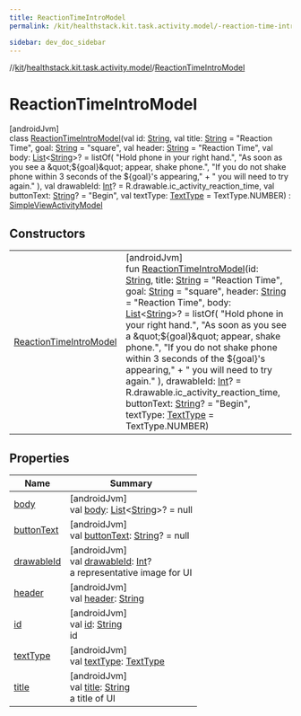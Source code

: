 ```yaml
---
title: ReactionTimeIntroModel
permalink: /kit/healthstack.kit.task.activity.model/-reaction-time-intro-model/index.html

sidebar: dev_doc_sidebar
---
```

//[kit](../../../kit.html)/[healthstack.kit.task.activity.model](../index.html)/[ReactionTimeIntroModel](index.html)



# ReactionTimeIntroModel



[androidJvm]\
class [ReactionTimeIntroModel](index.html)(val id: [String](https://kotlinlang.org/api/latest/jvm/stdlib/kotlin/-string/index.html), val title: [String](https://kotlinlang.org/api/latest/jvm/stdlib/kotlin/-string/index.html) = &quot;Reaction Time&quot;, goal: [String](https://kotlinlang.org/api/latest/jvm/stdlib/kotlin/-string/index.html) = &quot;square&quot;, val header: [String](https://kotlinlang.org/api/latest/jvm/stdlib/kotlin/-string/index.html) = &quot;Reaction Time&quot;, val body: [List](https://kotlinlang.org/api/latest/jvm/stdlib/kotlin.collections/-list/index.html)&lt;[String](https://kotlinlang.org/api/latest/jvm/stdlib/kotlin/-string/index.html)&gt;? = listOf(
        &quot;Hold phone in your right hand.&quot;,
        &quot;As soon as you see a \&quot;${goal}\&quot; appear, shake phone.&quot;,
        &quot;If you do not shake phone within 3 seconds of the ${goal}\'s appearing,&quot; +
            &quot; you will need to try again.&quot;
    ), val drawableId: [Int](https://kotlinlang.org/api/latest/jvm/stdlib/kotlin/-int/index.html)? = R.drawable.ic_activity_reaction_time, val buttonText: [String](https://kotlinlang.org/api/latest/jvm/stdlib/kotlin/-string/index.html)? = &quot;Begin&quot;, val textType: [TextType](../../healthstack.kit.ui/-text-type/index.html) = TextType.NUMBER) : [SimpleViewActivityModel](../../healthstack.kit.task.activity.model.common/-simple-view-activity-model/index.html)



## Constructors


| | |
|---|---|
| [ReactionTimeIntroModel](-reaction-time-intro-model.html) | [androidJvm]<br>fun [ReactionTimeIntroModel](-reaction-time-intro-model.html)(id: [String](https://kotlinlang.org/api/latest/jvm/stdlib/kotlin/-string/index.html), title: [String](https://kotlinlang.org/api/latest/jvm/stdlib/kotlin/-string/index.html) = &quot;Reaction Time&quot;, goal: [String](https://kotlinlang.org/api/latest/jvm/stdlib/kotlin/-string/index.html) = &quot;square&quot;, header: [String](https://kotlinlang.org/api/latest/jvm/stdlib/kotlin/-string/index.html) = &quot;Reaction Time&quot;, body: [List](https://kotlinlang.org/api/latest/jvm/stdlib/kotlin.collections/-list/index.html)&lt;[String](https://kotlinlang.org/api/latest/jvm/stdlib/kotlin/-string/index.html)&gt;? = listOf(         &quot;Hold phone in your right hand.&quot;,         &quot;As soon as you see a \&quot;${goal}\&quot; appear, shake phone.&quot;,         &quot;If you do not shake phone within 3 seconds of the ${goal}\'s appearing,&quot; +             &quot; you will need to try again.&quot;     ), drawableId: [Int](https://kotlinlang.org/api/latest/jvm/stdlib/kotlin/-int/index.html)? = R.drawable.ic_activity_reaction_time, buttonText: [String](https://kotlinlang.org/api/latest/jvm/stdlib/kotlin/-string/index.html)? = &quot;Begin&quot;, textType: [TextType](../../healthstack.kit.ui/-text-type/index.html) = TextType.NUMBER) |


## Properties


| Name | Summary |
|---|---|
| [body](../../healthstack.kit.task.activity.model.common/-simple-view-activity-model/body.html) | [androidJvm]<br>val [body](../../healthstack.kit.task.activity.model.common/-simple-view-activity-model/body.html): [List](https://kotlinlang.org/api/latest/jvm/stdlib/kotlin.collections/-list/index.html)&lt;[String](https://kotlinlang.org/api/latest/jvm/stdlib/kotlin/-string/index.html)&gt;? = null |
| [buttonText](../../healthstack.kit.task.activity.model.common/-simple-view-activity-model/button-text.html) | [androidJvm]<br>val [buttonText](../../healthstack.kit.task.activity.model.common/-simple-view-activity-model/button-text.html): [String](https://kotlinlang.org/api/latest/jvm/stdlib/kotlin/-string/index.html)? = null |
| [drawableId](../../healthstack.kit.task.base/-step-model/drawable-id.html) | [androidJvm]<br>val [drawableId](../../healthstack.kit.task.base/-step-model/drawable-id.html): [Int](https://kotlinlang.org/api/latest/jvm/stdlib/kotlin/-int/index.html)?<br>a representative image for UI |
| [header](../../healthstack.kit.task.activity.model.common/-simple-view-activity-model/header.html) | [androidJvm]<br>val [header](../../healthstack.kit.task.activity.model.common/-simple-view-activity-model/header.html): [String](https://kotlinlang.org/api/latest/jvm/stdlib/kotlin/-string/index.html) |
| [id](../../healthstack.kit.task.base/-step-model/id.html) | [androidJvm]<br>val [id](../../healthstack.kit.task.base/-step-model/id.html): [String](https://kotlinlang.org/api/latest/jvm/stdlib/kotlin/-string/index.html)<br>id |
| [textType](../../healthstack.kit.task.activity.model.common/-simple-view-activity-model/text-type.html) | [androidJvm]<br>val [textType](../../healthstack.kit.task.activity.model.common/-simple-view-activity-model/text-type.html): [TextType](../../healthstack.kit.ui/-text-type/index.html) |
| [title](../../healthstack.kit.task.base/-step-model/title.html) | [androidJvm]<br>val [title](../../healthstack.kit.task.base/-step-model/title.html): [String](https://kotlinlang.org/api/latest/jvm/stdlib/kotlin/-string/index.html)<br>a title of UI |

